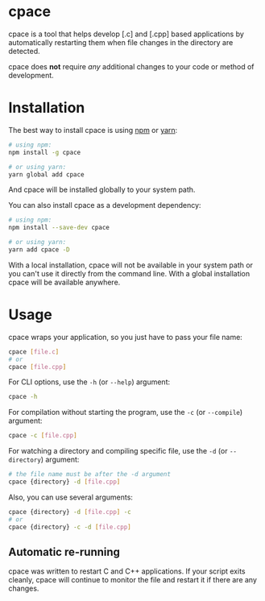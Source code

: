 # cpace

cpace is a tool that helps develop [.c] and [.cpp] based applications by automatically restarting them when file changes in the directory are detected.

cpace does **not** require *any* additional changes to your code or method of development.


# Installation

The best way to install cpace is using [npm](https://www.npmjs.com/package/cpace) or [yarn](https://yarnpkg.com):

```bash
# using npm:
npm install -g cpace

# or using yarn:
yarn global add cpace
```

And cpace will be installed globally to your system path.

You can also install cpace as a development dependency:

```bash
# using npm:
npm install --save-dev cpace

# or using yarn:
yarn add cpace -D
```

With a local installation, cpace will not be available in your system path or you can't use it directly from the command line.
With a global installation cpace will be available anywhere.

# Usage

cpace wraps your application, so you just have to pass your file name:

```bash
cpace [file.c]
# or
cpace [file.cpp]
```

For CLI options, use the `-h` (or `--help`) argument:

```bash
cpace -h
```

For compilation without starting the program, use the `-c` (or `--compile`) argument:

```bash
cpace -c [file.cpp]
```

For watching a directory and compiling specific file, use the `-d` (or `--directory`) argument:

```bash
# the file name must be after the -d argument
cpace {directory} -d [file.cpp]
```

Also, you can use several arguments:

```bash
cpace {directory} -d [file.cpp] -с
# or
cpace {directory} -c -d [file.cpp]
```

## Automatic re-running

cpace was written to restart C and C++ applications. If your script exits cleanly, cpace will continue to monitor the file and restart it if there are any changes.
